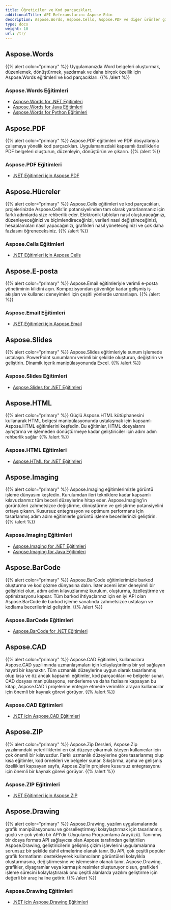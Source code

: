 ```yaml
---
title: Öğreticiler ve Kod parçacıkları
additionalTitle: API Referanslarını Aspose Edin
description: Aspose.Words, Aspose.Cells, Aspose.PDF ve diğer ürünler gibi Aspose Ürünlerine ilişkin eğitimler ve kod parçacıkları. Aspose Ürünlerinin kullanımına ilişkin temel ve ileri düzey eğitimleri içerir.
type: docs
weight: 10
url: /tr/
---
```


## Aspose.Words
{{% alert color="primary" %}}
Uygulamanızda Word belgeleri oluşturmak, düzenlemek, dönüştürmek, yazdırmak ve daha birçok özellik için Aspose.Words eğitimleri ve kod parçacıkları. 
{{% /alert %}}

### Aspose.Words Eğitimleri
- [Aspose.Words for .NET Eğitimleri](../words/tr/net/)
- [Aspose.Words for Java Eğitimleri](../words/tr/java/)
- [Aspose.Words for Python Eğitimleri](../words/tr/python-net/)

## Aspose.PDF
{{% alert color="primary" %}}
Aspose.PDF eğitimleri ve PDF dosyalarıyla çalışmaya yönelik kod parçacıkları. Uygulamanızdaki kapsamlı özelliklerle PDF belgeleri oluşturun, düzenleyin, dönüştürün ve çıkarın.
{{% /alert %}}

### Aspose.PDF Eğitimleri
- [.NET Eğitimleri için Aspose.PDF](../pdf/tr/net/)

## Aspose.Hücreler
{{% alert color="primary" %}}
Aspose.Cells eğitimleri ve kod parçacıkları, projelerinizde Aspose.Cells'in potansiyelinden tam olarak yararlanmanız için farklı adımlarda size rehberlik eder. Elektronik tabloları nasıl oluşturacağınızı, düzenleyeceğinizi ve biçimlendireceğinizi, verileri nasıl değiştireceğinizi, hesaplamaları nasıl yapacağınızı, grafikleri nasıl yöneteceğinizi ve çok daha fazlasını öğreneceksiniz.
{{% /alert %}}

### Aspose.Cells Eğitimleri
- [.NET Eğitimleri için Aspose.Cells](../cells/tr/net/)

## Aspose.E-posta
{{% alert color="primary" %}}
Aspose.Email eğitimleriyle verimli e-posta yönetiminin kilidini açın. Kompozisyondan güvenliğe kadar gelişmiş iş akışları ve kullanıcı deneyimleri için çeşitli yönlerde uzmanlaşın.
{{% /alert %}}

### Aspose.Email Eğitimleri
- [.NET Eğitimleri için Aspose.Email](../email/tr/net/)

## Aspose.Slides
{{% alert color="primary" %}}
Aspose.Slides eğitimleriyle sunum işlemede ustalaşın. PowerPoint sunumlarını verimli bir şekilde oluşturun, değiştirin ve geliştirin. Dinamik içerik manipülasyonunda Excel.
{{% /alert %}}

### Aspose.Slides Eğitimleri
- [Aspose.Slides for .NET Eğitimleri](../slides/tr/net/)

## Aspose.HTML
{{% alert color="primary" %}}
Güçlü Aspose.HTML kütüphanesini kullanarak HTML belgesi manipülasyonunda ustalaşmak için kapsamlı Aspose.HTML eğitimlerini keşfedin. Bu eğitimler, HTML dosyalarını ayrıştırma ve işlemeden dönüştürmeye kadar geliştiriciler için adım adım rehberlik sağlar
{{% /alert %}}

### Aspose.HTML Eğitimleri
- [Aspose.HTML for .NET Eğitimleri](../html/tr/net/)

## Aspose.Imaging
{{% alert color="primary" %}}
Aspose.Imaging eğitimlerimizle görüntü işleme dünyasını keşfedin. Kurulumdan ileri tekniklere kadar kapsamlı kılavuzlarımız tüm beceri düzeylerine hitap eder. Aspose.Imaging'in görüntüleri zahmetsizce değiştirme, dönüştürme ve geliştirme potansiyelini ortaya çıkarın. Kusursuz entegrasyon ve optimum performans için tasarlanmış adım adım eğitimlerle görüntü işleme becerilerinizi geliştirin.
{{% /alert %}}

### Aspose.Imaging Eğitimleri
- [Aspose.Imaging for .NET Eğitimleri](../imaging/tr/net/)
- [Aspose.Imaging for Java Eğitimleri](../imaging/tr/java/)


## Aspose.BarCode
{{% alert color="primary" %}}
Aspose.BarCode eğitimlerimizle barkod oluşturma ve kod çözme dünyasına dalın. İster acemi ister deneyimli bir geliştirici olun, adım adım kılavuzlarımız kurulum, oluşturma, özelleştirme ve optimizasyonu kapsar. Tüm barkod ihtiyaçlarınız için en iyi API olan Aspose.BarCode ile barkod işleme sanatında zahmetsizce ustalaşın ve kodlama becerilerinizi geliştirin.
{{% /alert %}}

### Aspose.BarCode Eğitimleri
- [Aspose.BarCode for .NET Eğitimleri](../barcode/tr/net/)


## Aspose.CAD
{{% alert color="primary" %}}
Aspose.CAD Eğitimleri, kullanıcılara Aspose.CAD yazılımında uzmanlaşmaları için kolaylaştırılmış bir yol sağlayan hayati bir kaynaktır. Tüm uzmanlık düzeylerine uygun olarak tasarlanmış olup kısa ve öz ancak kapsamlı eğitimler, kod parçacıkları ve belgeler sunar. CAD dosyası manipülasyonu, renderleme ve daha fazlasını kapsayan bu kitap, Aspose.CAD'i projelerine entegre etmede verimlilik arayan kullanıcılar için önemli bir kaynak görevi görüyor.
{{% /alert %}}

### Aspose.CAD Eğitimleri
- [.NET için Aspose.CAD Eğitimleri](../cad/tr/net/)

## Aspose.ZIP
{{% alert color="primary" %}}
Aspose.Zip Dersleri, Aspose.Zip yazılımındaki yeterliliklerini en üst düzeye çıkarmak isteyen kullanıcılar için çok önemli bir kılavuzdur. Farklı uzmanlık düzeylerine göre tasarlanmış olup kısa eğitimler, kod örnekleri ve belgeler sunar. Sıkıştırma, açma ve gelişmiş özellikleri kapsayan sayfa, Aspose.Zip'in projelere kusursuz entegrasyonu için önemli bir kaynak görevi görüyor.
{{% /alert %}}

### Aspose.ZIP Eğitimleri
- [.NET Eğitimleri için Aspose.ZIP](../zip/tr/net/)

## Aspose.Drawing
{{% alert color="primary" %}}
Aspose.Drawing, yazılım uygulamalarında grafik manipülasyonunu ve görselleştirmeyi kolaylaştırmak için tasarlanmış güçlü ve çok yönlü bir API'dir (Uygulama Programlama Arayüzü). Tanınmış bir dosya formatı API sağlayıcısı olan Aspose tarafından geliştirilen Aspose.Drawing, geliştiricilerin gelişmiş çizim işlevlerini uygulamalarına sorunsuz bir şekilde dahil etmelerine olanak tanır. Bu API, çok çeşitli popüler grafik formatlarını destekleyerek kullanıcıların görüntüleri kolaylıkla oluşturmasına, değiştirmesine ve işlemesine olanak tanır. Aspose.Drawing, grafikler, diyagramlar veya karmaşık resimler oluşturuyor olsun, grafikleri işleme sürecini kolaylaştırarak onu çeşitli alanlarda yazılım geliştirme için değerli bir araç haline getirir.
{{% /alert %}}

### Aspose.Drawing Eğitimleri
- [.NET için Aspose.Drawing Eğitimleri](../drawing/tr/net/)